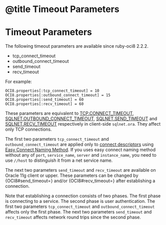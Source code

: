 # @title Timeout Parameters

Timeout Parameters
==================

The following timeout parameters are available since ruby-oci8 2.2.2.

* tcp_connect_timeout
* outbound_connect_timeout
* send_timeout
* recv_timeout

For example:

    OCI8.properties[:tcp_connect_timeout] = 10
    OCI8.properties[:outbound_connect_timeout] = 15
    OCI8.properties[:send_timeout] = 60
    OCI8.properties[:recv_timeout] = 60

These parameters are equivalent to [TCP.CONNECT_TIMEOUT][], [SQLNET.OUTBOUND_CONNECT_TIMEOUT][],
[SQLNET.SEND_TIMEOUT][] and [SQLNET.RECV_TIMEOUT][] respectively in client-side `sqlnet.ora`.
They affect only TCP connections.

The first two parameters `tcp_connect_timeout` and `outbound_connect_timeout`
are applied only to [connect descriptors][connect descriptor] using [Easy Connect Naming Method][EZCONNECT].
If you uses easy connect naming method without any of `port`, `service_name`, `server` and `instance_name`,
you need to use `//host` to distinguish it from a net service name.

The next two parameters `send_timeout` and `recv_timeout` are available on Oracle 11g client
or upper. These parameters can be changed by {OCI8#send_timeout=} and/or {OCI8#recv_timeout=}
after establishing a connection.

Note that establishing a connection consists of two phases. The first phase is connecting
to a service. The second phase is user authentication. The first two parameters
`tcp_connect_timeout` and `outbound_connect_timeout` affects only the first phase.
The next two parameters `send_timeout` and `recv_timeout` affects network round trips
since the second phase.

[TCP.CONNECT_TIMEOUT]: http://docs.oracle.com/database/121/NETRF/sqlnet.htm#BIIDDACA
[SQLNET.OUTBOUND_CONNECT_TIMEOUT]: https://docs.oracle.com/database/121/NETRF/sqlnet.htm#NETRF427
[SQLNET.SEND_TIMEOUT]: http://docs.oracle.com/database/121/NETRF/sqlnet.htm#NETRF228
[SQLNET.RECV_TIMEOUT]: http://docs.oracle.com/database/121/NETRF/sqlnet.htm#NETRF227
[connect descriptor]: https://docs.oracle.com/database/121/NETRF/glossary.htm#BGBEDFBF
[EZCONNECT]: https://docs.oracle.com/database/121/NETAG/naming.htm#NETAG255
